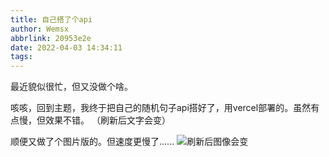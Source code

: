 ```yaml
---
title: 自己搭了个api
author: Wemsx
abbrlink: 20953e2e
date: 2022-04-03 14:34:11
tags:
---
```


最近貌似很忙，但又没做个啥。

咳咳，回到主题，我终于把自己的随机句子api搭好了，用vercel部署的。虽然有点慢，但效果不错。
（刷新后文字会变）

<script type="text/javascript" src="https://oneword.wemsx.tk/api/index.php?format=js&charset=utf-8"></script>
<div id="oneword"><p><script type="text/javascript">oneword()</script></p></div>


顺便又做了个图片版的。但速度更慢了......
<img src="htpps://img.wemsx.tk/api/index.php" alt="刷新后图像会变">